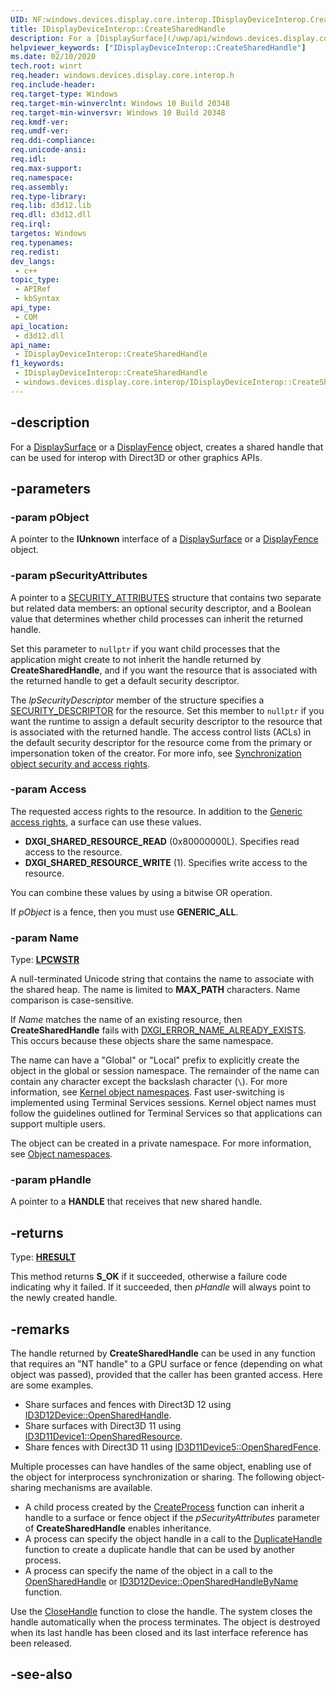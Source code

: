 ```yaml
---
UID: NF:windows.devices.display.core.interop.IDisplayDeviceInterop.CreateSharedHandle
title: IDisplayDeviceInterop::CreateSharedHandle
description: For a [DisplaySurface](/uwp/api/windows.devices.display.core.displaysurface) or a [DisplayFence](/uwp/api/windows.devices.display.core.displayfence) object, creates a shared handle that can be used for interop with Direct3D or other graphics APIs.
helpviewer_keywords: ["IDisplayDeviceInterop::CreateSharedHandle"]
ms.date: 02/10/2020
tech.root: winrt
req.header: windows.devices.display.core.interop.h
req.include-header: 
req.target-type: Windows
req.target-min-winverclnt: Windows 10 Build 20348
req.target-min-winversvr: Windows 10 Build 20348
req.kmdf-ver: 
req.umdf-ver: 
req.ddi-compliance: 
req.unicode-ansi: 
req.idl: 
req.max-support: 
req.namespace: 
req.assembly: 
req.type-library: 
req.lib: d3d12.lib
req.dll: d3d12.dll
req.irql: 
targetos: Windows
req.typenames: 
req.redist: 
dev_langs:
 - c++
topic_type:
 - APIRef
 - kbSyntax
api_type:
 - COM
api_location:
 - d3d12.dll
api_name:
 - IDisplayDeviceInterop::CreateSharedHandle
f1_keywords:
 - IDisplayDeviceInterop::CreateSharedHandle
 - windows.devices.display.core.interop/IDisplayDeviceInterop::CreateSharedHandle
---
```


## -description

For a [DisplaySurface](/uwp/api/windows.devices.display.core.displaysurface) or a [DisplayFence](/uwp/api/windows.devices.display.core.displayfence) object, creates a shared handle that can be used for interop with Direct3D or other graphics APIs.

## -parameters

### -param pObject

A pointer to the **IUnknown** interface of a [DisplaySurface](/uwp/api/windows.devices.display.core.displaysurface) or a [DisplayFence](/uwp/api/windows.devices.display.core.displayfence) object.

### -param pSecurityAttributes

A pointer to a [SECURITY_ATTRIBUTES](/windows/win32/api/wtypesbase/ns-wtypesbase-security_attributes) structure that contains two separate but related data members: an optional security descriptor, and a Boolean value that determines whether child processes can inherit the returned handle.

Set this parameter to `nullptr` if you want child processes that the application might create to not inherit the handle returned by **CreateSharedHandle**, and if you want the resource that is associated with the returned handle to get a default security descriptor.

The *lpSecurityDescriptor* member of the structure specifies a [SECURITY_DESCRIPTOR](../winnt/ns-winnt-security_descriptor.md) for the resource. Set this member to `nullptr` if you want the runtime to assign a default security descriptor to the resource that is associated with the returned handle. The access control lists (ACLs) in the default security descriptor for the resource come from the primary or impersonation token of the creator. For more info, see [Synchronization object security and access rights](/windows/win32/sync/synchronization-object-security-and-access-rights).

### -param Access

The requested access rights to the resource. In addition to the [Generic access rights](/windows/win32/secauthz/generic-access-rights), a surface can use these values.

- **DXGI_SHARED_RESOURCE_READ** (0x80000000L). Specifies read access to the resource.
- **DXGI_SHARED_RESOURCE_WRITE** (1). Specifies write access to the resource.

You can combine these values by using a bitwise OR operation.

If *pObject* is a fence, then you must use **GENERIC_ALL**.

### -param Name

Type: **[LPCWSTR](/windows/win32/winprog/windows-data-types)**

A null-terminated Unicode string that contains the name to associate with the shared heap. The name is limited to **MAX_PATH** characters. Name comparison is case-sensitive.

If *Name* matches the name of an existing resource, then **CreateSharedHandle** fails with [DXGI_ERROR_NAME_ALREADY_EXISTS](/windows/win32/direct3ddxgi/dxgi-error). This occurs because these objects share the same namespace.

The name can have a "Global\" or "Local\" prefix to explicitly create the object in the global or session namespace. The remainder of the name can contain any character except the backslash character (`\`). For more information, see [Kernel object namespaces](/windows/win32/termserv/kernel-object-namespaces). Fast user-switching is implemented using Terminal Services sessions. Kernel object names must follow the guidelines outlined for Terminal Services so that applications can support multiple users.            

The object can be created in a private namespace. For more information, see [Object namespaces](/windows/win32/sync/object-namespaces).

### -param pHandle

A pointer to a **HANDLE** that receives that new shared handle.

## -returns

Type: **[HRESULT](/windows/win32/com/structure-of-com-error-codes)**

This method returns **S_OK** if it succeeded, otherwise a failure code indicating why it failed. If it succeeded, then *pHandle* will always point to the newly created handle.

## -remarks

The handle returned by **CreateSharedHandle** can be used in any function that requires an "NT handle" to a GPU surface or fence (depending on what object was passed), provided that the caller has been granted access. Here are some examples.

* Share surfaces and fences with Direct3D 12 using [ID3D12Device::OpenSharedHandle](../d3d12/nf-d3d12-id3d12device-opensharedhandle.md).
* Share surfaces with Direct3D 11 using [ID3D11Device1::OpenSharedResource](../d3d11_1/nf-d3d11_1-id3d11device1-opensharedresource1.md).
* Share fences with Direct3D 11 using [ID3D11Device5::OpenSharedFence](../d3d11_4/nf-d3d11_4-id3d11device5-opensharedfence.md).

Multiple processes can have handles of the same object, enabling use of the object for interprocess synchronization or sharing. The following object-sharing mechanisms are available.

* A child process created by the [CreateProcess](../processthreadsapi/nf-processthreadsapi-createprocessa.md) function can inherit a handle to a surface or fence object if the *pSecurityAttributes* parameter of **CreateSharedHandle** enables inheritance.
* A process can specify the object handle in a call to the [DuplicateHandle](../handleapi/nf-handleapi-duplicatehandle.md) function to create a duplicate handle that can be used by another process.
* A process can specify the name of the object in a call to the [OpenSharedHandle](nf-windows-devices-display-core-interop-idisplaydeviceinterop-opensharedhandle.md) or [ID3D12Device::OpenSharedHandleByName](../d3d12/nf-d3d12-id3d12device-opensharedhandlebyname.md) function.

Use the [CloseHandle](../handleapi/nf-handleapi-closehandle.md) function to close the handle. The system closes the handle automatically when the process terminates. The object is destroyed when its last handle has been closed and its last interface reference has been released.

## -see-also
